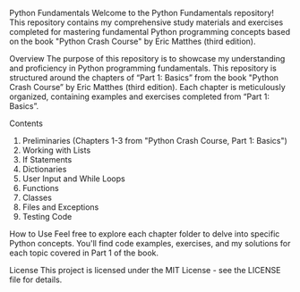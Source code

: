 Python Fundamentals
Welcome to the Python Fundamentals repository! 
This repository contains my comprehensive study materials and exercises completed for mastering fundamental Python programming concepts based on the book "Python Crash Course" by Eric Matthes (third edition). 

Overview
The purpose of this repository is to showcase my understanding and proficiency in Python programming fundamentals. 
This repository is structured around the chapters of “Part 1: Basics” from the book "Python Crash Course” by Eric Matthes (third edition). Each chapter is meticulously organized, containing examples and exercises completed from “Part 1: Basics”. 

Contents
1.	Preliminaries (Chapters 1-3 from "Python Crash Course, Part 1: Basics")
2.	Working with Lists
3.	If Statements
4.	Dictionaries
5.	User Input and While Loops
6.	Functions
7.	Classes
8.	Files and Exceptions
9.	Testing Code

How to Use
Feel free to explore each chapter folder to delve into specific Python concepts. You'll find code examples, exercises, and my solutions for each topic covered in Part 1 of the book.

License
This project is licensed under the MIT License - see the LICENSE file for details.
